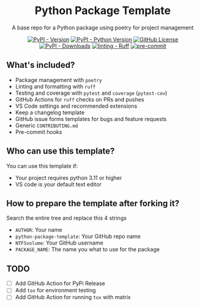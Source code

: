 <div align="center">

# Python Package Template

A base repo for a Python package using poetry for project management

[![PyPI - Version](https://img.shields.io/pypi/v/PACKAGE_NAME?logo=pypi)](https://pypi.org/project/PACKAGE_NAME/)
[![PyPI - Python Version](https://img.shields.io/pypi/pyversions/PACKAGE_NAME?logo=python)](https://pypi.org/project/PACKAGE_NAME/)
[![GitHub License](https://img.shields.io/github/license/NTFSvolume/python-package-template)](https://github.com/NTFSvolume/python-package-template/blob/master/LICENSE)
[![PyPI - Downloads](https://img.shields.io/pypi/dm/PACKAGE_NAME)](https://pypistats.org/packages/PACKAGE_NAME)
[![linting - Ruff](https://img.shields.io/endpoint?url=https://raw.githubusercontent.com/astral-sh/ruff/main/assets/badge/v2.json)](https://github.com/NTFSvolume/python-package-template/actions/workflows/ruff.yaml)
[![pre-commit](https://img.shields.io/badge/pre--commit-enabled-brightgreen?logo=pre-commit)](https://github.com/pre-commit/pre-commit)

</div>

## What's included?

- Package management with `poetry`
- Linting and formatting with `ruff`
- Testing and coverage with `pytest` and `coverage` (`pytest-cov`)
- GitHub Actions for `ruff` checks on PRs and pushes
- VS Code settings and recommended extensions
- Keep a changelog template
- GitHub issue forms templates for bugs and feature requests
- Generic `CONTRIBUTING.md`
- Pre-commit hooks

## Who can use this template?

You can use this template if:

- Your project requires python 3.11 or higher
- VS code is your default text editor

## How to prepare the template after forking it?

Search the entire tree and replace this 4 strings

- `AUTHOR`: Your name
- `python-package-template`: Your GitHub repo name
- `NTFSvolume`: Your GitHub username
- `PACKAGE_NAME`: The name you what to use for the package


## TODO

- [ ] Add GitHub Action for PyPi Release
- [ ] Add `tox` for environment testing
- [ ] Add GitHub Action for running `tox` with matrix
